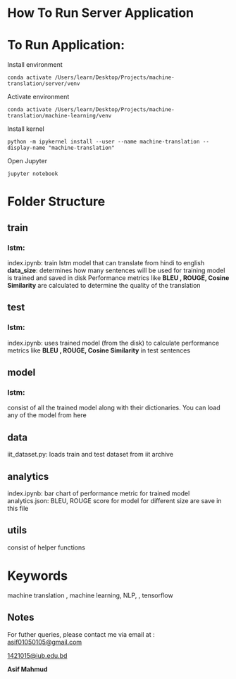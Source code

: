 
  

  

# How To Run Server Application

  

  

# To Run Application:

  
Install environment 

    conda activate /Users/learn/Desktop/Projects/machine-translation/server/venv

Activate environment

    conda activate /Users/learn/Desktop/Projects/machine-translation/machine-learning/venv

Install kernel

  

    python -m ipykernel install --user --name machine-translation --display-name "machine-translation"

Open Jupyter

    jupyter notebook

  

  

# Folder Structure

  

  

## train

  

  

### lstm:

  

  

index.ipynb: train lstm model that can translate from hindi to english **data_size**: determines how many sentences will be used for training model is trained and saved in disk Performance metrics like **BLEU , ROUGE, Cosine Similarity** are calculated to determine the quality of the translation

  

  

## test

  

  

### lstm:

  

  

index.ipynb: uses trained model (from the disk) to calculate performance metrics like **BLEU , ROUGE, Cosine Similarity** in test sentences

  

  

## model

  

  

### lstm:

  

  

consist of all the trained model along with their dictionaries. You can load any of the model from here

  

  

## data

  

  

iit_dataset.py: loads train and test dataset from iit archive

  

  

## analytics

  

  

index.ipynb: bar chart of performance metric for trained model analytics.json: BLEU, ROUGE score for model for different size are save in this file

  

  

## utils

  

  

consist of helper functions

  

  

# Keywords

  

  

machine translation , machine learning, NLP, , tensorflow

  

  

## Notes

  

  

For futher queries, please contact me via email at : [asif01050105@gmail.com](mailto:asif01050105@gmail.com  "mailto:asif01050105@gmail.com")

  

[1421015@iub.edu.bd](mailto:1421015@iub.edu.bd  "mailto:1421015@iub.edu.bd")

  

  

**Asif Mahmud**


